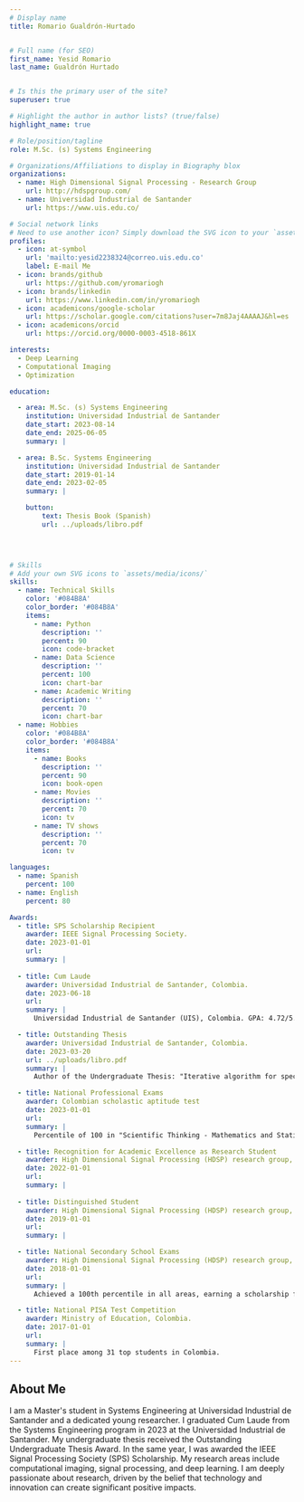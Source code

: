 ```yaml
---
# Display name
title: Romario Gualdrón-Hurtado


# Full name (for SEO)
first_name: Yesid Romario
last_name: Gualdrón Hurtado


# Is this the primary user of the site?
superuser: true

# Highlight the author in author lists? (true/false)
highlight_name: true

# Role/position/tagline
role: M.Sc. (s) Systems Engineering

# Organizations/Affiliations to display in Biography blox
organizations:
  - name: High Dimensional Signal Processing - Research Group
    url: http://hdspgroup.com/
  - name: Universidad Industrial de Santander
    url: https://www.uis.edu.co/

# Social network links
# Need to use another icon? Simply download the SVG icon to your `assets/media/icons/` folder.
profiles:
  - icon: at-symbol
    url: 'mailto:yesid2238324@correo.uis.edu.co'
    label: E-mail Me
  - icon: brands/github
    url: https://github.com/yromariogh
  - icon: brands/linkedin
    url: https://www.linkedin.com/in/yromariogh
  - icon: academicons/google-scholar
    url: https://scholar.google.com/citations?user=7m8Jaj4AAAAJ&hl=es
  - icon: academicons/orcid
    url: https://orcid.org/0000-0003-4518-861X

interests:
  - Deep Learning
  - Computational Imaging
  - Optimization

education:

  - area: M.Sc. (s) Systems Engineering
    institution: Universidad Industrial de Santander
    date_start: 2023-08-14
    date_end: 2025-06-05
    summary: |

  - area: B.Sc. Systems Engineering
    institution: Universidad Industrial de Santander
    date_start: 2019-01-14
    date_end: 2023-02-05
    summary: | 

    button:
        text: Thesis Book (Spanish)
        url: ../uploads/libro.pdf


  

# Skills
# Add your own SVG icons to `assets/media/icons/`
skills:
  - name: Technical Skills
    color: '#084B8A'
    color_border: '#084B8A'
    items:
      - name: Python
        description: ''
        percent: 90
        icon: code-bracket
      - name: Data Science
        description: ''
        percent: 100
        icon: chart-bar
      - name: Academic Writing
        description: ''
        percent: 70
        icon: chart-bar
  - name: Hobbies
    color: '#084B8A'
    color_border: '#084B8A'
    items:
      - name: Books
        description: ''
        percent: 90
        icon: book-open
      - name: Movies
        description: ''
        percent: 70
        icon: tv
      - name: TV shows
        description: ''
        percent: 70
        icon: tv

languages:
  - name: Spanish
    percent: 100
  - name: English
    percent: 80

Awards:
  - title: SPS Scholarship Recipient
    awarder: IEEE Signal Processing Society.
    date: 2023-01-01
    url: 
    summary: |
    
  - title: Cum Laude
    awarder: Universidad Industrial de Santander, Colombia.
    date: 2023-06-18
    url: 
    summary: |
      Universidad Industrial de Santander (UIS), Colombia. GPA: 4.72/5.0

  - title: Outstanding Thesis
    awarder: Universidad Industrial de Santander, Colombia.
    date: 2023-03-20
    url: ../uploads/libro.pdf
    summary: |
      Author of the Undergraduate Thesis: "Iterative algorithm for spectral image reconstruction considering optical system mismatch using a reinforcement regularizer"

  - title: National Professional Exams
    awarder: Colombian scholastic aptitude test
    date: 2023-01-01
    url: 
    summary: |
      Percentile of 100 in "Scientific Thinking - Mathematics and Statistics," 99 in "Quantitative Reasoning," 98 in "Engineering Project Formulation," and 97 in English.

  - title: Recognition for Academic Excellence as Research Student
    awarder: High Dimensional Signal Processing (HDSP) research group, Universidad Industrial de Santander, Colombia.
    date: 2022-01-01
    url: 
    summary: |
      
  - title: Distinguished Student
    awarder: High Dimensional Signal Processing (HDSP) research group, Universidad Industrial de Santander, Colombia.
    date: 2019-01-01
    url: 
    summary: |

  - title: National Secondary School Exams
    awarder: High Dimensional Signal Processing (HDSP) research group, Universidad Industrial de Santander, Colombia.
    date: 2018-01-01
    url: 
    summary: |
      Achieved a 100th percentile in all areas, earning a scholarship for academic excellence.

  - title: National PISA Test Competition
    awarder: Ministry of Education, Colombia.
    date: 2017-01-01
    url: 
    summary: |
      First place among 31 top students in Colombia.
---
```


## About Me

I am a Master's student in Systems Engineering at Universidad Industrial de Santander and a dedicated young researcher. I graduated Cum Laude from the Systems Engineering program in 2023 at the Universidad Industrial de Santander. My undergraduate thesis received the Outstanding Undergraduate Thesis Award. In the same year, I was awarded the IEEE Signal Processing Society (SPS) Scholarship. My research areas include computational imaging, signal processing, and deep learning. I am deeply passionate about research, driven by the belief that technology and innovation can create significant positive impacts.